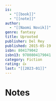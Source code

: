 ```yaml
---
is:
  - "[[book]]"
  - "[[note]]"
author:
  - "[[Naomi Novik]]"
genre: fantasy
title: Uprooted
publisher: Del Rey
published: 2015-05-19
isbn: 804179042
isbn13: 9780804179041
category: Fiction
rating: 👍
last: "[[2023-01]]"
---
```

# Notes
